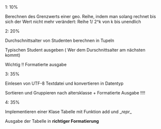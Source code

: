1: 10%

Berechnen des Grenzwerts einer geo. Reihe, indem man solang rechnet bis sich der Wert nicht mehr verändert: Reihe 1/ 2^k von k bis unendlich

2: 20%

Durchschnittsalter von Studenten berechnen in Tupeln

Typischen Student ausgeben ( Wer dem Durschnittsalter am nächsten kommt)

  
Wichtig !! Formatierte ausgabe

3: 35%

Einlesen von UTF-8 Textdatei und konvertieren in Datentyp

Sortieren und Gruppieren nach altersklasse + Formatierte Ausgabe !!!!

4: 35%

Implementieren einer Klase Tabelle mit Funktion add und \__repr_\_

Ausgabe der Tabelle in __richtiger Formatierung__